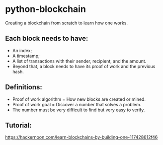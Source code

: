 # python-blockchain
Creating a blockchain from scratch to learn how one works.

## Each block needs to have:
* An index;
* A timestamp;
* A list of transactions with their sender, recipient, and the amount.
* Beyond that, a block needs to have its proof of work and the previous hash.

## Definitions:
- Proof of work algorithm = How new blocks are created or mined.
- Proof of work goal = Discover a number that solves a problem.
- The number must be very difficult to find but very easy to verify.

## Tutorial:
https://hackernoon.com/learn-blockchains-by-building-one-117428612f46
